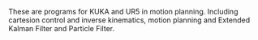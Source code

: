 These are programs for KUKA and UR5 in motion planning. Including cartesion control and inverse kinematics, motion planning and Extended Kalman Filter and Particle Filter. 
